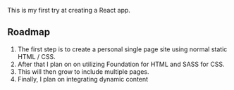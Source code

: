 This is my first try at creating a React app.
## Roadmap
1. The first step is to create a personal single page site using normal static HTML / CSS.
2. After that I plan on on utilizing Foundation for HTML and SASS for CSS.
3. This will then grow to include multiple pages.
4. Finally, I plan on integrating dynamic content
